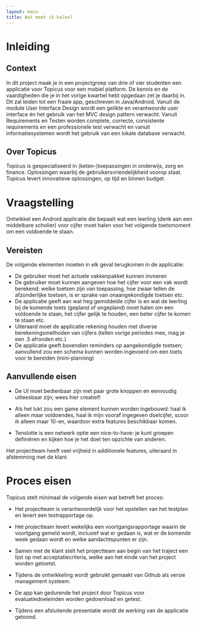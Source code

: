 ```yaml
---
layout: main
title: Wat moet ik halen?
---
```

# Inleiding #

## Context ##

In dit project maak je in een projectgroep van drie of vier studenten een
applicatie voor Topicus voor een mobiel platform. De kennis en de
vaardigheden die je in het vorige kwartiel hebt opgedaan zet je daarbij in.
Dit zal leiden tot een fraaie app, geschreven in Java/Android. Vanuit de
module User Interface Design wordt een gelikte en verantwoorde user interface
én het gebruik van het MVC design pattern verwacht. Vanuit Requirements en
Testen worden complete, correcte, consistente requirements en een
professionele test verwacht en vanuit informatiesystemen wordt het gebruik
van een lokale database verwacht.

## Over Topicus ##

Topicus is gespecialiseerd in (keten-)toepassingen in onderwijs, zorg en
finance. Oplossingen waarbij de gebruikersvriendelijkheid voorop staat.
Topicus levert innovatieve oplossingen, op tijd en binnen budget.

# Vraagstelling #

Ontwikkel een Android applicatie die bepaalt wat een leerling (denk aan een
middelbare scholier) voor cijfer moet halen voor het volgende toetsmoment om
een voldoende te staan. 

## Vereisten ##

De volgende elementen moeten in elk geval terugkomen in de applicatie:

 - De gebruiker moet het actuele vakkenpakket kunnen invoeren
 - De gebruiker moet kunnen aangeven hoe het cijfer voor een vak wordt
   berekend: welke toetsen zijn van toepassing, hoe zwaar tellen de
   afzonderlijke toetsen, is er sprake van onaangekondigde toetsen etc.
 - De applicatie geeft aan wat heg gemiddelde cijfer is en wat de leerling
   bij de komende toets (gepland of ongepland) moet halen om een voldoende te
   staan, het cijfer gelijk te houden, een beter cijfer te komen te staan
   etc.
 - Uiteraard moet de applicatie rekening houden met diverse
   berekeningsmethoden van cijfers (tellen vorige periodes mee, mag je een .5
   afronden etc.)
 - De applicatie geeft bovendien reminders op aangekondigde toetsen;
   aanvullend zou een schema kunnen worden ingevoerd om een toets voor te
   bereiden (mini-planning)

## Aanvullende eisen ##

 - De UI moet bedienbaar zijn met paar grote knoppen en eenvoudig uitleesbaar
   zijn; wees hier creatief!

 - Als het lukt zou een game element kunnen worden ingebouwd: haal ik alleen
   maar voldoendes, haal ik mijn vooraf ingegeven doelcijfer, scoor ik alleen
   maar 10-en, waardoor extra features beschikbaar komen.

 - Tenslotte is een netwerk optie een nice-to-have: je kunt groepen
   definiëren en kijken hoe je het doet ten opzichte van anderen.

Het projectteam heeft veel vrijheid in additionele features, uiteraard in
afstemming met de klant.

# Proces eisen #

Topicus stelt minimaal de volgende eisen wat betreft het proces:

 - Het projectteam is verantwoordelijk voor het opstellen van het testplan en
   levert een testrapportage op.

 - Het projectteam levert wekelijks een voortgangsrapportage waarin de
   voortgang gemeld wordt, inclusief wat er gedaan is, wat er de komende week
   gedaan wordt en welke aandachtspunten er zijn.

 - Samen met de klant stelt het projectteam aan begin van het traject een
   lijst op met acceptatiecriteria, welke aan het einde van het project
   worden getoetst.

 - Tijdens de ontwikkeling wordt gebruikt gemaakt van Github als versie
   management systeem.

 - De app kan gedurende het project door Topicus voor evaluatiedoeleinden
   worden gedownload en getest.

 - Tijdens een afsluitende presentatie wordt de werking van de applicatie
   getoond.
